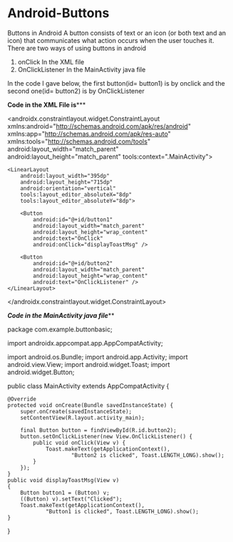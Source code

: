 # Android-Buttons
Buttons in Android 
A button consists of text or an icon (or both text and an icon) that communicates what action occurs when the user touches it.
There are two ways of using buttons in android
  1) onClick
      In the XML file
  2) OnClickListener
      In the MainActivity java file
  
  In the code I gave below, the first button(id= button1) is by onclick and the second one(id= button2) is by OnClickListener
  
  ************Code in the XML File is***************
  
  <?xml version="1.0" encoding="utf-8"?>
<androidx.constraintlayout.widget.ConstraintLayout xmlns:android="http://schemas.android.com/apk/res/android"
    xmlns:app="http://schemas.android.com/apk/res-auto"
    xmlns:tools="http://schemas.android.com/tools"
    android:layout_width="match_parent"
    android:layout_height="match_parent"
    tools:context=".MainActivity">

    <LinearLayout
        android:layout_width="395dp"
        android:layout_height="715dp"
        android:orientation="vertical"
        tools:layout_editor_absoluteX="8dp"
        tools:layout_editor_absoluteY="8dp">

        <Button
            android:id="@+id/button1"
            android:layout_width="match_parent"
            android:layout_height="wrap_content"
            android:text="OnClick"
            android:onClick="displayToastMsg" />

        <Button
            android:id="@+id/button2"
            android:layout_width="match_parent"
            android:layout_height="wrap_content"
            android:text="OnClickListener" />
    </LinearLayout>
</androidx.constraintlayout.widget.ConstraintLayout>


*********Code in the MainActivity java file***********

package com.example.buttonbasic;

import androidx.appcompat.app.AppCompatActivity;

import android.os.Bundle;
import android.app.Activity;
import android.view.View;
import android.widget.Toast;
import android.widget.Button;

public class MainActivity extends AppCompatActivity {

    @Override
    protected void onCreate(Bundle savedInstanceState) {
        super.onCreate(savedInstanceState);
        setContentView(R.layout.activity_main);

        final Button button = findViewById(R.id.button2);
        button.setOnClickListener(new View.OnClickListener() {
            public void onClick(View v) {
                Toast.makeText(getApplicationContext(),
                        "Button2 is clicked", Toast.LENGTH_LONG).show();
            }
        });
    }
    public void displayToastMsg(View v)
    {
        Button button1 = (Button) v;
        ((Button) v).setText("Clicked");
        Toast.makeText(getApplicationContext(),
                "Button1 is clicked", Toast.LENGTH_LONG).show();
    }

}
